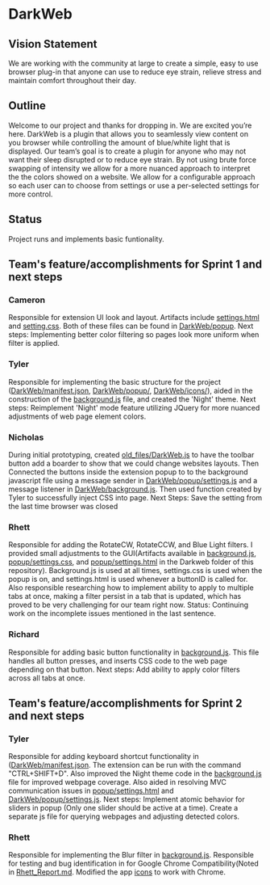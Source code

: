 ﻿
# DarkWeb 

## Vision Statement

We are working with the community at large to create a simple, easy to use browser plug-in
that anyone can use to reduce eye strain, relieve stress and maintain comfort throughout their day. 


## Outline

Welcome to our project and thanks for dropping in. We are excited you’re here. DarkWeb is a plugin that allows you to seamlessly view content on you browser while controlling the amount of blue/white light that is displayed. Our team’s goal is to create a plugin for anyone who may not want their sleep disrupted or to reduce eye strain. By not using brute force swapping of intensity we allow for a more nuanced approach to interpret the the colors showed on a website.  We allow for a configurable approach so each user can to choose from settings or use a per-selected settings for more control. 

## Status
Project runs and implements basic funtionality.

## Team's feature/accomplishments for Sprint 1 and next steps
### Cameron
Responsible for extension UI look and layout. Artifacts include [settings.html](https://github.com/cs3398-betazoid-betamales/CS3398-Betazoid-S2019/blob/master/DarkWeb/popup/settings.html) and [setting.css](https://github.com/cs3398-betazoid-betamales/CS3398-Betazoid-S2019/blob/master/DarkWeb/popup/settings.css). Both of these files can be found in [DarkWeb/popup](https://github.com/cs3398-betazoid-betamales/CS3398-Betazoid-S2019/tree/master/DarkWeb/popup).
Next steps: Implementing better color filtering so pages look more uniform when filter is applied.
         
### Tyler
Responsible for implementing the basic structure for the project ([DarkWeb/manifest.json](https://github.com/cs3398-betazoid-betamales/CS3398-Betazoid-S2019/blob/master/DarkWeb/manifest.json), [DarkWeb/popup/](https://github.com/cs3398-betazoid-betamales/CS3398-Betazoid-S2019/tree/master/DarkWeb/popup), [DarkWeb/icons/](https://github.com/cs3398-betazoid-betamales/CS3398-Betazoid-S2019/tree/master/DarkWeb/icons)), aided in the construction of the [background.js](https://github.com/cs3398-betazoid-betamales/CS3398-Betazoid-S2019/blob/master/DarkWeb/background.js) file, and created the 'Night' theme. Next steps: Reimplement 'Night' mode feature utilizing JQuery for more nuanced adjustments of web page element colors.

### Nicholas
During initial prototyping, created [old_files/DarkWeb.js](https://github.com/cs3398-betazoid-betamales/CS3398-Betazoid-S2019/blob/master/DarkWeb/old_files/darkweb.js) to have the toolbar button add a boarder to show that we could change websites layouts. Then Connected the buttons inside the extension popup to to the background javascript file using a message sender in [DarkWeb/popup/settings.js](https://github.com/cs3398-betazoid-betamales/CS3398-Betazoid-S2019/blob/master/DarkWeb/popup/settings.js) and a message listener in [DarkWeb/background.js](https://github.com/cs3398-betazoid-betamales/CS3398-Betazoid-S2019/blob/master/DarkWeb/background.js). Then used function created by Tyler to successfully inject CSS into page. Next Steps: Save the setting from the last time browser was closed

### Rhett
Responsible for adding the RotateCW, RotateCCW, and Blue Light filters. I provided small adjustments to the GUI(Artifacts available in [background.js](https://github.com/cs3398-betazoid-betamales/CS3398-Betazoid-S2019/blob/master/DarkWeb/background.js), [popup/settings.css](https://github.com/cs3398-betazoid-betamales/CS3398-Betazoid-S2019/blob/master/DarkWeb/popup/settings.css), and [popup/settings.html](https://github.com/cs3398-betazoid-betamales/CS3398-Betazoid-S2019/blob/master/DarkWeb/popup/settings.html) in the Darkweb folder of this repository). Background.js is used at all times, settings.css is used when the popup is on, and settings.html is used whenever a buttonID is called for. Also responsible researching how to implement ability to apply to multiple tabs at once, making a filter persist in a tab that is updated, which has proved to be very challenging for our team right now. Status: Continuing work on the incomplete issues mentioned in the last sentence.

### Richard
Responsible for adding basic button functionality in [background.js](https://github.com/cs3398-betazoid-betamales/CS3398-Betazoid-S2019/blob/master/DarkWeb/background.js). This file handles all button presses, and inserts CSS code to the web page depending on that button. Next steps: Add ability to apply color filters across all tabs at once.

## Team's feature/accomplishments for Sprint 2 and next steps
### Tyler
Responsible for adding keyboard shortcut functionality in ([DarkWeb/manifest.json](https://github.com/cs3398-betazoid-betamales/CS3398-Betazoid-S2019/blob/master/DarkWeb/manifest.json). The extension can be run with the command "CTRL+SHIFT+D". Also improved the Night theme code in the [background.js](https://github.com/cs3398-betazoid-betamales/CS3398-Betazoid-S2019/blob/master/DarkWeb/background.js) file for improved webpage coverage. Also aided in resolving MVC communication issues in [popup/settings.html](https://github.com/cs3398-betazoid-betamales/CS3398-Betazoid-S2019/blob/master/DarkWeb/popup/settings.html) and [DarkWeb/popup/settings.js](https://github.com/cs3398-betazoid-betamales/CS3398-Betazoid-S2019/blob/master/DarkWeb/popup/settings.js).
Next steps: Implement atomic behavior for sliders in popup (Only one slider should be active at a time). Create a separate js file for querying webpages and adjusting detected colors.

### Rhett
Responsible for implementing the Blur filter in [background.js](https://github.com/cs3398-betazoid-betamales/CS3398-Betazoid-S2019/blob/master/DarkWeb/background.js). Responsible for testing and bug identification in for Google Chrome Compatibility(Noted in [Rhett_Report.md](https://github.com/cs3398-betazoid-betamales/CS3398-Betazoid-S2019/blob/master/DarkWeb/Rhett_Report.md). Modified the app [icons](https://github.com/cs3398-betazoid-betamales/CS3398-Betazoid-S2019/tree/master/DarkWeb/icons) to work with Chrome.